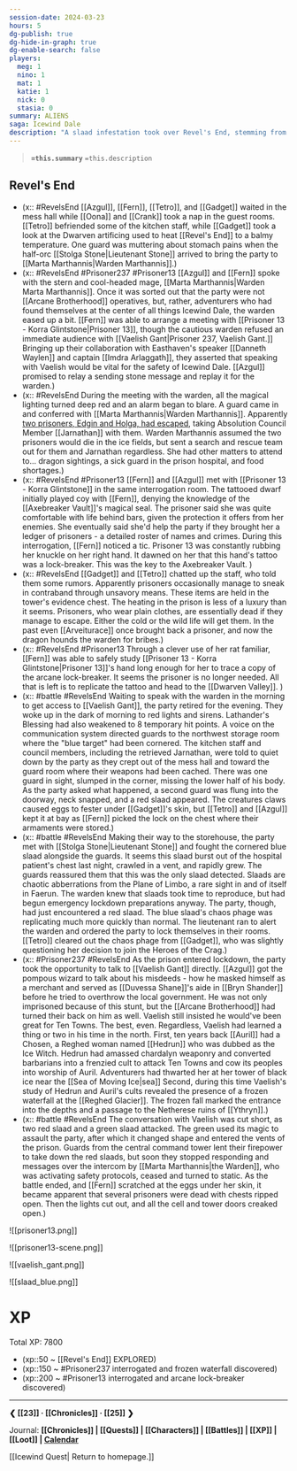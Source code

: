 ```yaml
---
session-date: 2024-03-23
hours: 5
dg-publish: true
dg-hide-in-graph: true
dg-enable-search: false
players:
  meg: 1
  nino: 1
  mat: 1
  katie: 1
  nick: 0
  stasia: 0
summary: ALIENS
saga: Icewind Dale
description: "A slaad infestation took over Revel's End, stemming from a rogue blue slaad. The prison was sent into lockdown. Beforehand, the party met Warden Marta Marthannis and Fern managed to discover Prisoner 13's arcane lock-breaker. Azgul talked to Vaelish Gant during the slaad attacks, and Tetro healed Gadget's wounds, which festered with the slaadi chaos phage. Oona and Crank slept through it all. In the center of the panopticon, a green slaad ran away into the vents while the party dispatched two reds. A minute later, the Warden's lockdown broadcasts ceased. As static and sirens filled the air, the lights blacked out and all doors opened."
---
```


> **`=this.summary`**
> `=this.description`

## Revel's End
- (x:: #RevelsEnd [[Azgul]], [[Fern]], [[Tetro]], and [[Gadget]] waited in the mess hall while [[Oona]] and [[Crank]] took a nap in the guest rooms. [[Tetro]] befriended some of the kitchen staff, while [[Gadget]] took a look at the Dwarven artificing used to heat [[Revel's End]] to a balmy temperature. One guard was muttering about stomach pains when the half-orc [[Stolga Stone|Lieutenant Stone]] arrived to bring the party to [[Marta Marthannis|Warden Marthannis]].)
- (x:: #RevelsEnd #Prisoner237 #Prisoner13 [[Azgul]] and [[Fern]] spoke with the stern and cool-headed mage, [[Marta Marthannis|Warden Marta Marthannis]]. Once it was sorted out that the party were not [[Arcane Brotherhood]] operatives, but, rather, adventurers who had found themselves at the center of all things Icewind Dale, the warden eased up a bit. [[Fern]] was able to arrange a meeting with [[Prisoner 13 - Korra Glintstone|Prisoner 13]], though the cautious warden refused an immediate audience with [[Vaelish Gant|Prisoner 237, Vaelish Gant.]] Bringing up their collaboration with Easthaven's speaker [[Danneth Waylen]] and captain [[Imdra Arlaggath]], they asserted that speaking with Vaelish would be vital for the safety of Icewind Dale. [[Azgul]] promised to relay a sending stone message and replay it for the warden.)
- (x:: #RevelsEnd During the meeting with the warden, all the magical lighting turned deep red and an alarm began to blare. A guard came in and conferred with [[Marta Marthannis|Warden Marthannis]]. Apparently [two prisoners, Edgin and Holga, had escaped](https://www.youtube.com/watch?v=LA0J-WhAMyw), taking Absolution Council Member [[Jarnathan]] with them. Warden Marthannis assumed the two prisoners would die in the ice fields, but sent a search and rescue team out for them and Jarnathan regardless. She had other matters to attend to... dragon sightings, a sick guard in the prison hospital, and food shortages.)
- (x:: #RevelsEnd #Prisoner13 [[Fern]] and [[Azgul]] met with [[Prisoner 13 - Korra Glintstone]] in the same interrogation room. The tattooed dwarf initially played coy with [[Fern]], denying the knowledge of the [[Axebreaker Vault]]'s magical seal. The prisoner said she was quite comfortable with life behind bars, given the protection it offers from her enemies. She eventually said she'd help the party if they brought her a ledger of prisoners - a detailed roster of names and crimes. During this interrogation, [[Fern]] noticed a tic. Prisoner 13 was constantly rubbing her knuckle on her right hand. It dawned on her that this hand's tattoo was a lock-breaker. This was the key to the Axebreaker Vault. )
- (x:: #RevelsEnd [[Gadget]] and [[Tetro]] chatted up the staff, who told them some rumors. Apparently prisoners occasionally manage to sneak in contraband through unsavory means. These items are held in the tower's evidence chest. The heating in the prison is less of a luxury than it seems. Prisoners, who wear plain clothes, are essentially dead if they manage to escape. Either the cold or the wild life will get them. In the past even [[Arveiturace]] once brought back a prisoner, and now the dragon hounds the warden for bribes.)
- (x:: #RevelsEnd #Prisoner13 Through a clever use of her rat familiar, [[Fern]] was able to safely study [[Prisoner 13 - Korra Glintstone|Prisoner 13]]'s hand long enough for her to trace a copy of the arcane lock-breaker. It seems the prisoner is no longer needed. All that is left is to replicate the tattoo and head to the [[Dwarven Valley]]. )
-  (x:: #battle #RevelsEnd Waiting to speak with the warden in the morning to get access to [[Vaelish Gant]], the party retired for the evening. They woke up in the dark of morning to red lights and sirens. Lathander's Blessing had also weakened to 8 temporary hit points. A voice on the communication system directed guards to the northwest storage room where the "blue target" had been cornered. The kitchen staff and council members, including the retrieved Jarnathan, were told to quiet down by the party as they crept out of the mess hall and toward the guard room where their weapons had been cached. There was one guard in sight, slumped in the corner, missing the lower half of his body. As the party asked what happened, a second guard was flung into the doorway, neck snapped, and a red slaad appeared. The creatures claws caused eggs to fester under [[Gadget]]'s skin, but [[Tetro]] and [[Azgul]] kept it at bay as [[Fern]] picked the lock on the chest where their armaments were stored.)
-  (x:: #battle #RevelsEnd Making their way to the storehouse, the party met with [[Stolga Stone|Lieutenant Stone]] and fought the cornered blue slaad alongside the guards. It seems this slaad burst out of the hospital patient's chest last night, crawled in a vent, and rapidly grew. The guards reassured them that this was the only slaad detected. Slaads are chaotic abberrations from the Plane of Limbo, a rare sight in and of itself in Faerun. The warden knew that slaads took time to reproduce, but had begun emergency lockdown preparations anyway. The party, though, had just encountered a red slaad. The blue slaad's chaos phage was replicating much more quickly than normal. The lieutenant ran to alert the warden and ordered the party to lock themselves in their rooms. [[Tetro]] cleared out the chaos phage from [[Gadget]], who was slightly questioning her decision to join the Heroes of the Crag.)
- (x:: #Prisoner237 #RevelsEnd As the prison entered lockdown, the party took the opportunity to talk to [[Vaelish Gant]] directly. [[Azgul]] got the pompous wizard to talk about his misdeeds - how he masked himself as a merchant and served as [[Duvessa Shane]]'s aide in [[Bryn Shander]] before he tried to overthrow the local government. He was not only imprisoned because of this stunt, but the [[Arcane Brotherhood]] had turned their back on him as well. Vaelish still insisted he would've been great for Ten Towns. The best, even. Regardless, Vaelish had learned a thing or two in his time in the north. First, ten years back [[Auril]] had a Chosen, a Reghed woman named [[Hedrun]] who was dubbed as the Ice Witch. Hedrun had amassed chardalyn weaponry and converted barbarians into a frenzied cult to attack Ten Towns and cow its peoples into worship of Auril. Adventurers had thwarted her at her tower of black ice near the [[Sea of Moving Ice|sea]] Second, during this time Vaelish's study of Hedrun and Auril's cults revealed the presence of a frozen waterfall at the [[Reghed Glacier]]. The frozen fall marked the entrance into the depths and a passage to the Netherese ruins of [[Ythryn]].)
- (x:: #battle #RevelsEnd The conversation with Vaelish was cut short, as two red slaad and a green slaad attacked. The green used its magic to assault the party, after which it changed shape and entered the vents of the prison. Guards from the central command tower lent their firepower to take down the red slaads, but soon they stopped responding and messages over the intercom by [[Marta Marthannis|the Warden]], who was activating safety protocols, ceased and turned to static. As the battle ended, and [[Fern]] scratched at the eggs under her skin, it became apparent that several prisoners were dead with chests ripped open. Then the lights cut out, and all the cell and tower doors creaked open.)

![[prisoner13.png]]

![[prisoner13-scene.png]]

![[vaelish_gant.png]]

![[slaad_blue.png]]

# XP
Total XP: 7800
- (xp::50 ~ [[Revel's End]] EXPLORED)
- (xp::150 ~ #Prisoner237 interrogated and frozen waterfall discovered)
- (xp::200 ~ #Prisoner13 interrogated and arcane lock-breaker discovered)



---
**❮ [[23]] · [[Chronicles]] ·  [[25]] ❯**

Journal: **[[Chronicles]] | [[Quests]] |  [[Characters]] | [[Battles]] | [[XP]] | [[Loot]] | [Calendar](https://app.fantasy-calendar.com/calendars/38f9e3f5098bac1f655a4fb4241f35eb)**

[[Icewind Quest| Return to homepage.]]